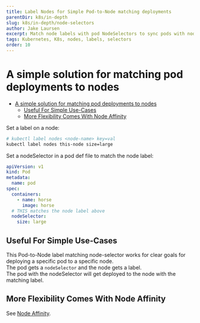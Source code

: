 ```yaml
---
title: Label Nodes for Simple Pod-to-Node matching deployments
parentDir: k8s/in-depth
slug: k8s/in-depth/node-selectors
author: Jake Laursen
excerpt: Match node labels with pod NodeSelectors to sync pods with nodes simply
tags: Kubernetes, K8s, nodes, labels, selectors
order: 10
---
```


# A simple solution for matching pod deployments to nodes

- [A simple solution for matching pod deployments to nodes](#a-simple-solution-for-matching-pod-deployments-to-nodes)
  - [Useful For Simple Use-Cases](#useful-for-simple-use-cases)
  - [More Flexibility Comes With Node Affinity](#more-flexibility-comes-with-node-affinity)


Set a label on a node:
```bash
# kubectl label nodes <node-name> key=val
kubectl label nodes this-node size=large
```

Set a nodeSelector in a pod def file to match the node label:
```yaml
apiVersion: v1
kind: Pod
metadata:
  name: pod
spec:
  containers:
    - name: horse
      image: horse
  # THIS matches the node label above 
  nodeSelector:
    size: large
```

## Useful For Simple Use-Cases
This Pod-to-Node label matching node-selector works for clear goals for deploying a specific pod to a specific node.  
The pod gets a `nodeSelector` and the node gets a label.  
The pod with the nodeSelector will get deployed to the node with the matching label.   
## More Flexibility Comes With Node Affinity
See [Node Affinity](/k8s/in-depth/node-affinity).  
